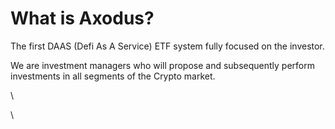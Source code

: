 # What is Axodus?

The first DAAS (Defi As A Service) ETF system fully focused on the investor.

We are investment managers who will propose and subsequently perform investments in all segments of the Crypto market.

\




\

